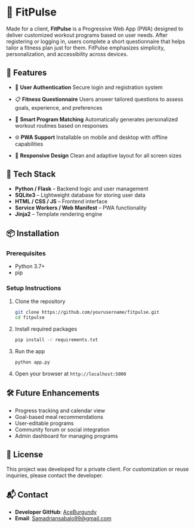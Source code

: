 
 # 💪 FitPulse

Made for a client, **FitPulse** is a Progressive Web App (PWA) designed to deliver customized workout programs based on user needs. After registering or logging in, users complete a short questionnaire that helps tailor a fitness plan just for them. FitPulse emphasizes simplicity, personalization, and accessibility across devices.

## 🚀 Features

* 🔐 **User Authentication**
  Secure login and registration system

* 📋 **Fitness Questionnaire**
  Users answer tailored questions to assess goals, experience, and preferences

* 🧠 **Smart Program Matching**
  Automatically generates personalized workout routines based on responses

* 🌐 **PWA Support**
  Installable on mobile and desktop with offline capabilities

* 🧱 **Responsive Design**
  Clean and adaptive layout for all screen sizes

## 🧰 Tech Stack

* **Python / Flask** – Backend logic and user management
* **SQLite3** – Lightweight database for storing user data
* **HTML / CSS / JS** – Frontend interface
* **Service Workers / Web Manifest** – PWA functionality
* **Jinja2** – Template rendering engine

## 📦 Installation

### Prerequisites

* Python 3.7+
* pip

### Setup Instructions

1. Clone the repository

   ```bash
   git clone https://github.com/yourusername/fitpulse.git
   cd fitpulse
   ```

2. Install required packages

   ```bash
   pip install -r requirements.txt
   ```

3. Run the app

   ```bash
   python app.py
   ```

4. Open your browser at `http://localhost:5000`

## 🛠️ Future Enhancements

* Progress tracking and calendar view
* Goal-based meal recommendations
* User-editable programs
* Community forum or social integration
* Admin dashboard for managing programs

## 📝 License

This project was developed for a private client. For customization or reuse inquiries, please contact the developer.

## 📬 Contact

* **Developer GitHub**: [AceBurgundy](https://github.com/AceBurgundy)
* **Email**: [Samadriansabalo99@gmail.com](mailto:Samadriansabalo99@gmail.com)
